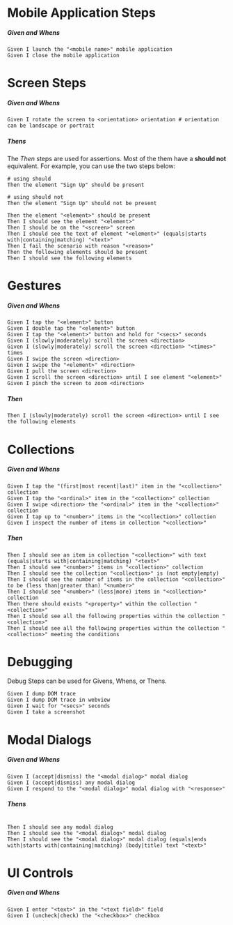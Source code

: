 # Mobile Application Steps


##### Given and Whens
```gherkin
Given I launch the "<mobile name>" mobile application
Given I close the mobile application
```


# Screen Steps

##### Given and Whens

```gherkin
Given I rotate the screen to <orientation> orientation # orientation can be landscape or portrait
```

##### Thens

The *Then* steps are used for assertions.  Most of the them have a **should not** equivalent.  For example, you can use the two steps below:

```gherkin
# using should
Then the element "Sign Up" should be present

# using should not
Then the element "Sign Up" should not be present
```


```gherkin
Then the element "<element>" should be present
Then I should see the element "<element>"
Then I should be on the "<screen>" screen
Then I should see the text of element "<element>" (equals|starts with|containing|matching) "<text>"
Then I fail the scenario with reason "<reason>"
Then the following elements should be present
Then I should see the following elements
```

# Gestures


##### Given and Whens

```gherkin
Given I tap the "<element>" button
Given I double tap the "<element>" button
Given I tap the "<element>" button and hold for "<secs>" seconds
Given I (slowly|moderately) scroll the screen <direction>
Given I (slowly|moderately) scroll the screen <direction> "<times>" times
Given I swipe the screen <direction>
Given I swipe the "<element>" <direction>
Given I pull the screen <direction>
Given I scroll the screen <direction> until I see element "<element>"
Given I pinch the screen to zoom <direction>
```
##### Then

```gherkin
Then I (slowly|moderately) scroll the screen <direction> until I see the following elements
```

# Collections

##### Given and Whens
```gherkin
Given I tap the "(first|most recent|last)" item in the "<collection>" collection
Given I tap the "<ordinal>" item in the "<collection>" collection
Given I swipe <direction> the "<ordinal>" item in the "<collection>" collection
Given I tap up to "<number>" items in the "<collection>" collection
Given I inspect the number of items in collection "<collection>"

```

##### Then


```gherkin
Then I should see an item in collection "<collection>" with text (equals|starts with|containing|matching) "<text>"
Then I should see "<number>" items in "<collection>" collection
Then I should see the collection "<collection>" is (not empty|empty)
Then I should see the number of items in the collection "<collection>" to be (less than|greater than) "<number>"
Then I should see "<number>" (less|more) items in "<collection>" collection
Then there should exists "<property>" within the collection "<collection>"
Then I should see all the following properties within the collection "<collection>"
Then I should see all the following properties within the collection "<collection>" meeting the conditions

```


# Debugging

Debug Steps can be used for Givens, Whens, or Thens.

```gherkin
Given I dump DOM trace
Given I dump DOM trace in webview
Given I wait for "<secs>" seconds
Given I take a screenshot
```

# Modal Dialogs

##### Given and Whens

```gherkin
Given I (accept|dismiss) the "<modal dialog>" modal dialog
Given I (accept|dismiss) any modal dialog
Given I respond to the "<modal dialog>" modal dialog with "<response>"
```

##### Thens

```gherkin

Then I should see any modal dialog
Then I should see the "<modal dialog>" modal dialog
Then I should see the "<modal dialog>" modal dialog (equals|ends with|starts with|containing|matching) (body|title) text "<text>"

```


# UI Controls


##### Given and Whens
```gherkin
Given I enter "<text>" in the "<text field>" field
Given I (uncheck|check) the "<checkbox>" checkbox
```
